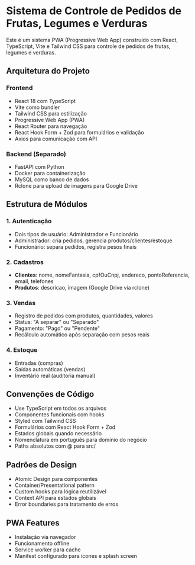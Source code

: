 <!-- Use this file to provide workspace-specific custom instructions to Copilot. For more details, visit https://code.visualstudio.com/docs/copilot/copilot-customization#_use-a-githubcopilotinstructionsmd-file -->

# Sistema de Controle de Pedidos de Frutas, Legumes e Verduras

Este é um sistema PWA (Progressive Web App) construído com React, TypeScript, Vite e Tailwind CSS para controle de pedidos de frutas, legumes e verduras.

## Arquitetura do Projeto

### Frontend

- React 18 com TypeScript
- Vite como bundler
- Tailwind CSS para estilização
- Progressive Web App (PWA)
- React Router para navegação
- React Hook Form + Zod para formulários e validação
- Axios para comunicação com API

### Backend (Separado)

- FastAPI com Python
- Docker para containerização
- MySQL como banco de dados
- Rclone para upload de imagens para Google Drive

## Estrutura de Módulos

### 1. Autenticação

- Dois tipos de usuário: Administrador e Funcionário
- Administrador: cria pedidos, gerencia produtos/clientes/estoque
- Funcionário: separa pedidos, registra pesos finais

### 2. Cadastros

- **Clientes**: nome, nomeFantasia, cpfOuCnpj, endereco, pontoReferencia, email, telefones
- **Produtos**: descricao, imagem (Google Drive via rclone)

### 3. Vendas

- Registro de pedidos com produtos, quantidades, valores
- Status: "A separar" ou "Separado"
- Pagamento: "Pago" ou "Pendente"
- Recálculo automático após separação com pesos reais

### 4. Estoque

- Entradas (compras)
- Saídas automáticas (vendas)
- Inventário real (auditoria manual)

## Convenções de Código

- Use TypeScript em todos os arquivos
- Componentes funcionais com hooks
- Styled com Tailwind CSS
- Formulários com React Hook Form + Zod
- Estados globais quando necessário
- Nomenclatura em português para domínio do negócio
- Paths absolutos com @ para src/

## Padrões de Design

- Atomic Design para componentes
- Container/Presentational pattern
- Custom hooks para lógica reutilizável
- Context API para estados globais
- Error boundaries para tratamento de erros

## PWA Features

- Instalação via navegador
- Funcionamento offline
- Service worker para cache
- Manifest configurado para ícones e splash screen
